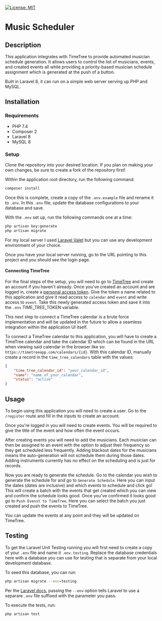 [![License: MIT](https://img.shields.io/badge/License-MIT-yellow.svg)](https://opensource.org/licenses/MIT)

# Music Scheduler

## Description

This application integrates with TimeTree to provide automated musician schedule generation. It allows users to control the list of musicians, events, and created events all while providing a priority-based musician schedule assignment which is generated at the push of a button.

Built in Laravel 8, it can run on a simple web server serving up PHP and MySQL.

## Installation

### Requirements

- PHP 7.4
- Composer 2
- Laravel 8
- MySQL 8

### Setup

Clone the repository into your desired location. If you plan on making your own changes, be sure to create a fork of the repository first!

Within the application root directory, run the following command:

```bash
composer install
```

Once this is complete, create a copy of the `.env.example` file and rename it to `.env`. In this `.env` file, update the database configurations to your database and save.

With the `.env` set up, run the following commands one at a time:

```bash
php artisan key:generate
php artisan migrate
```

For my local server I used [Laravel Valet](https://laravel.com/docs/8.x/valet) but you can use any development environment of your choice.

Once you have your local server running, go to the URL pointing to this project and you should see the login page.

#### Connecting TimeTree

For the final steps of the setup, you will need to go to [TimeTree](https://timetreeapp.com/signup) and create an account if you haven't already. Once you've created an account and are logged in, create a [personal access token](https://timetreeapp.com/developers/personal_access_tokens). Give the token a name related to this application and give it read access to `calendar` and `event` and write access to `event`. Take this newly generated access token and save it into the `.env` TIME_TREE_TOKEN variable.

This next step to connect a TimeTree calendar is a brute force implementation and will be updated in the future to allow a seamless integration within the application UI itself.

To connect a TimeTree calendar to this application, you will have to create a TimeTree calendar and take the calendar ID which can be found in the URL when viewing said calendar in the browser like so: `https://timetreeapp.com/calendars/{id}`. With this calendar ID, manually create a record in the `time_tree_calendars` table with the values:

```json
{
    "time_tree_calendar_id": "your_calendar_id",
    "name": "name_of_your_calendar",
    "status": "active"
}
```

## Usage

To begin using this application you will need to create a user. Go to the `/register` route and fill in the inputs to create an account.

Once you're logged in you will need to create events. You will be required to give the title of the event and how often the event occurs.

After creating events you will need to add the musicians. Each musician can then be assigned to an event with the option to adjust their frequency so they get scheduled less frequently. Adding blackout dates for the musicians means the auto-generation will not schedule them during those dates. Adding instruments currently has no effect on the scheduling and is just for records.

Now you are ready to generate the schedule. Go to the calendar you wish to generate the schedule for and go to `Generate Schedule`. Here you can input the dates (dates are inclusive) and which events to schedule and click go! This will create a batch with the events that get created which you can view and confirm the schedule looks good. Once you've confirmed it looks good go to `Push Evenst to TimeTree`. Here you can select the batch you just created and push the events to TimeTree.

You can update the events at any point and they will be updated on TimeTree.

## Testing

To get the Laravel Unit Testing running you will first need to create a copy of your `.env` file and name it `.env.testing`. Replace the database credentials here with a database you can use for testing that is separate from your local development database.

To seed this database, you can run:

```bash
php artisan migrate --env=testing
```

Per the [Laravel docs](https://laravel.com/docs/8.x/configuration#additional-environment-files), passing the `--env` option tells Laravel to use a separare `.env` file suffixed with the parameter you pass.

To execute the tests, run:

```bash
php artisan test
```
